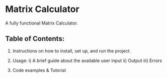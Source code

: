 # Matrix Calculator
 A fully functional Matrix Calculator.

## Table of Contents:
 1) Instructions on how to install, set up, and run the project.

 2) Usage:
    i) A brief guide about the available user input
    ii) Output
    iii) Errors
    
 3) Code examples & Tutorial


